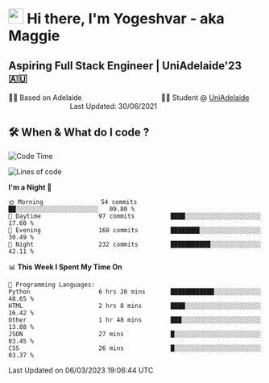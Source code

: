<h1><img src="https://emojis.slackmojis.com/emojis/images/1531849430/4246/blob-sunglasses.gif?1531849430" width="30"/> Hi there, I'm Yogeshvar - aka Maggie</h1>

## Aspiring Full Stack Engineer | UniAdelaide'23 🇦🇺  
🏂🏻  Based on Adelaide &nbsp;&nbsp;&nbsp;&nbsp;&nbsp;&nbsp;&nbsp;&nbsp;&nbsp;&nbsp;&nbsp;&nbsp;&nbsp;&nbsp;&nbsp;&nbsp;&nbsp;&nbsp;&nbsp;&nbsp;&nbsp;&nbsp;&nbsp;&nbsp;&nbsp;&nbsp;&nbsp;&nbsp;&nbsp;&nbsp;&nbsp;&nbsp;&nbsp;&nbsp;&nbsp;&nbsp;&nbsp;&nbsp;&nbsp;👨‍💻 Student @ [UniAdelaide](https://www.adelaide.edu.au)   &nbsp;&nbsp;&nbsp;&nbsp;&nbsp;&nbsp;&nbsp;&nbsp;&nbsp;&nbsp;&nbsp;&nbsp;&nbsp;&nbsp;&nbsp;&nbsp;&nbsp;&nbsp;&nbsp;&nbsp;&nbsp;&nbsp;&nbsp;&nbsp;&nbsp;&nbsp;&nbsp;&nbsp;&nbsp;&nbsp;&nbsp;Last Updated: 30/06/2021

## 🛠 When & What do I code ?  

<!--START_SECTION:waka-->
![Code Time](http://img.shields.io/badge/Code%20Time-1%2C975%20hrs%2055%20mins-blue)

![Lines of code](https://img.shields.io/badge/From%20Hello%20World%20I%27ve%20Written-3.3%20million%20lines%20of%20code-blue)

**I'm a Night 🦉** 

```text
🌞 Morning                54 commits          ██░░░░░░░░░░░░░░░░░░░░░░░   09.80 % 
🌆 Daytime                97 commits          ████░░░░░░░░░░░░░░░░░░░░░   17.60 % 
🌃 Evening                168 commits         ████████░░░░░░░░░░░░░░░░░   30.49 % 
🌙 Night                  232 commits         ███████████░░░░░░░░░░░░░░   42.11 % 
```


📊 **This Week I Spent My Time On** 

```text
💬 Programming Languages: 
Python                   6 hrs 20 mins       ████████████░░░░░░░░░░░░░   48.65 % 
HTML                     2 hrs 8 mins        ████░░░░░░░░░░░░░░░░░░░░░   16.42 % 
Other                    1 hr 48 mins        ███░░░░░░░░░░░░░░░░░░░░░░   13.88 % 
JSON                     27 mins             █░░░░░░░░░░░░░░░░░░░░░░░░   03.45 % 
CSS                      26 mins             █░░░░░░░░░░░░░░░░░░░░░░░░   03.37 % 
```


 Last Updated on 06/03/2023 19:06:44 UTC
<!--END_SECTION:waka-->
